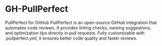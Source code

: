 # GH-PullPerfect
PullPerfect for GitHub PullPerfect is an open-source GitHub integration that automates code reviews. It provides linting checks, naming suggestions, and optimization tips directly in pull requests. Fully customizable with .pullperfect.yml, it ensures better code quality and faster reviews.
